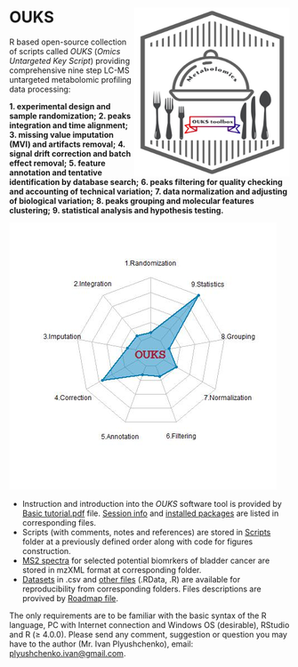 # OUKS <img src="graphical abstract.jpg" align="right" height="304" width="280"/> 
R based open-source collection of scripts called *OUKS* (*Omics Untargeted Key Script*) providing comprehensive nine step LC-MS untargeted metabolomic profiling data processing:

**1. experimental design and sample randomization;** 
**2. peaks integration and time alignment;** 
**3. missing value imputation (MVI) and artifacts removal;** 
**4. signal drift correction and batch effect removal;**
**5. feature annotation and tentative identification by database search;** 
**6. peaks filtering for quality checking and accounting of technical variation;** 
**7. data normalization and adjusting of biological variation;** 
**8. peaks grouping and molecular features clustering;** 
**9. statistical analysis and hypothesis testing.**

<img src="Logo.jpeg">

- Instruction and introduction into the *OUKS* software tool is provided by [Basic tutorial.pdf](https://github.com/plyush1993/OUKS/blob/main/Basic%20tutorial.pdf) file. [Session info](https://github.com/plyush1993/OUKS/blob/main/Session%20Info.txt) and [installed packages](https://github.com/plyush1993/OUKS/blob/main/Used%20packages.pdf) are listed in corresponding files.
- Scripts (with comments, notes and references) are stored in [Scripts](https://github.com/plyush1993/OUKS/tree/main/Scripts%20(R)) folder at a previously defined order along with code for figures construction.
- [MS2 spectra](https://github.com/plyush1993/OUKS/tree/main/MS2%20spectra%20(mzXML)) for selected potential biomrkers of bladder cancer are stored in mzXML format at corresponding folder.
- [Datasets](https://github.com/plyush1993/OUKS/tree/main/Datasets%20(csv)) in .csv and [other files](https://github.com/plyush1993/OUKS/tree/main/Auxiliary%20files%20(RData)) (.RData, .R) are available for reproducibility from corresponding folders. Files descriptions are provived by [Roadmap file](https://github.com/plyush1993/OUKS/blob/main/Roadmap.pdf).

The only requirements are to be familiar with the basic syntax of the R language, PC with Internet connection and Windows OS (desirable), RStudio and R (≥ 4.0.0).
Please send any comment, suggestion or question you may have to the author (Mr. Ivan Plyushchenko), email: plyushchenko.ivan@gmail.com.

